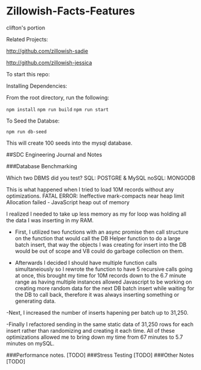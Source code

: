 # Zillowish-Facts-Features
clifton's portion

Related Projects:

http://github.com/zillowish-sadie

http://github.com/zillowish-jessica


To start this repo:

Installing Dependencies:

From the root directory, run the following:

`npm install`
`npm run build`
`npm run start`

To Seed the Databse:

`npm run db-seed`

This will create 100 seeds into the mysql database.

##SDC Engineering Journal and Notes

###Database Benchmarking

Which two DBMS did you test?
SQL: POSTGRE & MySQL
noSQL: MONGODB

This is what happened when I tried to load 10M records without any optimizations.
FATAL ERROR: Ineffective mark-compacts near heap limit Allocation failed - JavaScript heap out of memory

I realized I needed to take up less memory as my for loop was holding all the data I was inserting in my RAM.

- First, I utilized two functions with an async promise then call structure on the function that would call the DB Helper function to do a large batch insert, that way the objects I was creating for insert into the DB would be out of scope and V8 could do garbage collection on them.

- Afterwards I decided I should have multiple function calls simultaneiously so I rewrote the function to have 5 recursive calls going at once, this brought my time for 10M records down to the 6.7 minute range as having multiple instances allowed Javascript to be working on creating more random data for the next DB batch insert while waiting for the DB to call back, therefore it was always inserting something or generating data.

-Next, I increased the number of inserts hapening per batch up to 31,250.

-Finally I refactored sending in the same static data of 31,250 rows for each insert rather than randomizing and creating it each time.  All of these optimizations allowed me to bring down my time from 67 minutes to 5.7 minutes on mySQL.

###Performance notes.
[TODO]
###Stress Testing
[TODO]
###Other Notes
[TODO]

